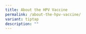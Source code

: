 ```yaml
---
title: About the HPV Vaccine
permalink: /about-the-hpv-vaccine/
variant: tiptap
description: ""
---
```

